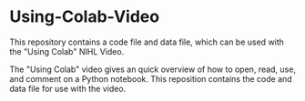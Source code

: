 # Using-Colab-Video
This repository contains a code file and data file, which can be used with the "Using Colab" NIHL Video.

The "Using Colab" video gives an quick overview of how to open, read, use, and comment on a Python notebook. This reposition contains the code and data file for use with the video.
